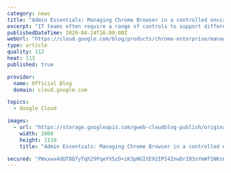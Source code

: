 ```yaml
---
category: news
title: "Admin Essentials: Managing Chrome Browser in a controlled environment"
excerpt: "IT teams often require a range of controls to support different groups and users. In some cases, users need more permissions and access based on their role. Other situations might call for more restrictive measures, with limited access or heightened security measures. These tighter controls can be driven"
publishedDateTime: 2020-04-24T16:00:00Z
webUrl: "https://cloud.google.com/blog/products/chrome-enterprise/managing-chrome-browser-in-a-controlled-environment/"
type: article
quality: 112
heat: 113
published: true

provider:
  name: Official Blog
  domain: cloud.google.com

topics:
  - Google Cloud

images:
  - url: "https://storage.googleapis.com/gweb-cloudblog-publish/original_images/ChromeEnterpriseSeries-01.png"
    width: 2000
    height: 1110
    title: "Admin Essentials: Managing Chrome Browser in a controlled environment"

secured: "PWxxwx4dUT8Q7yTqh29PqeYV5zD+iK3pNGItE92IPI4ZnwDrI03sYmWf1NKsUV96FDuvtsTT2TcvtnRw6XiU3Bq7dL5Ff9+JAs90wGjQnfuP5SGvAymo0KoVzFK2C0Woik2LPB0oYi0VsP+KUetZq2P/6LbSru1SoP1E0lii29En4eVg9MzVVPbTgHFu85PLQBbjtu5P2lCEOyE8MXU5yZLUjQr0EPGVguG/tp7iznKjbr3mlRdfnZXM4gvrSrf3vhty+TUswYevv93mKCKAcjIXPB3hWskwiEU6hjWv18aP3thHZnD2RKpzYoMyMrGf;gXRbghZuoxRljfDZ1vrI3A=="
---
```


